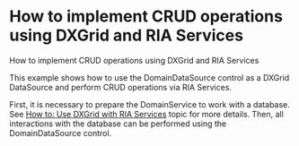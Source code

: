 # How to implement CRUD operations using DXGrid and RIA Services


<p>How to implement CRUD operations using DXGrid and RIA Services</p><p>This example shows how to use the DomainDataSource control as a DXGrid DataSource and perform CRUD operations via RIA Services.</p><p>First, it is necessary to prepare the DomainService to work with a database. See <a href="http://documentation.devexpress.dev/#Silverlight/CustomDocument5290"><u>How to: Use DXGrid with RIA Services</u></a> topic for more details. Then, all interactions with the database can be performed using the DomainDataSource control.</p>

<br/>


